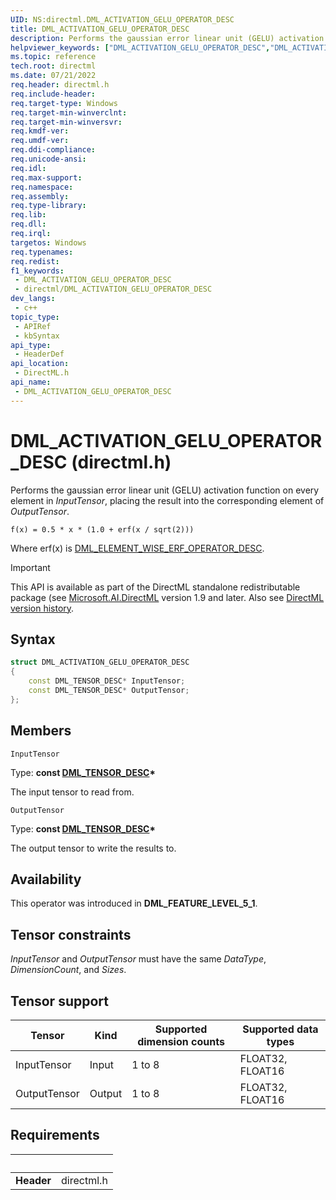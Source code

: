 ```yaml
---
UID: NS:directml.DML_ACTIVATION_GELU_OPERATOR_DESC
title: DML_ACTIVATION_GELU_OPERATOR_DESC
description: Performs the gaussian error linear unit (GELU) activation function on every element in *InputTensor*, placing the result into the corresponding element of *OutputTensor*.
helpviewer_keywords: ["DML_ACTIVATION_GELU_OPERATOR_DESC","DML_ACTIVATION_GELU_OPERATOR_DESC structure","direct3d12.dml_activation_gelu_operator_desc","directml/DML_ACTIVATION_GELU_OPERATOR_DESC"]
ms.topic: reference
tech.root: directml
ms.date: 07/21/2022
req.header: directml.h
req.include-header: 
req.target-type: Windows
req.target-min-winverclnt: 
req.target-min-winversvr: 
req.kmdf-ver: 
req.umdf-ver: 
req.ddi-compliance: 
req.unicode-ansi: 
req.idl: 
req.max-support: 
req.namespace: 
req.assembly: 
req.type-library: 
req.lib: 
req.dll: 
req.irql: 
targetos: Windows
req.typenames: 
req.redist: 
f1_keywords:
 - DML_ACTIVATION_GELU_OPERATOR_DESC
 - directml/DML_ACTIVATION_GELU_OPERATOR_DESC
dev_langs:
 - c++
topic_type:
 - APIRef
 - kbSyntax
api_type:
 - HeaderDef
api_location:
 - DirectML.h
api_name:
 - DML_ACTIVATION_GELU_OPERATOR_DESC
---
```


# DML_ACTIVATION_GELU_OPERATOR_DESC (directml.h)

Performs the gaussian error linear unit (GELU) activation function on every element in *InputTensor*, placing the result into the corresponding element of *OutputTensor*.

```
f(x) = 0.5 * x * (1.0 + erf(x / sqrt(2)))
```

Where erf(x) is [DML_ELEMENT_WISE_ERF_OPERATOR_DESC](/windows/win32/api/directml/ns-directml-dml_element_wise_erf_operator_desc).

> [!IMPORTANT]
> This API is available as part of the DirectML standalone redistributable package (see [Microsoft.AI.DirectML](https://www.nuget.org/packages/Microsoft.AI.DirectML/) version 1.9 and later. Also see [DirectML version history](../dml-version-history.md).

## Syntax
```cpp
struct DML_ACTIVATION_GELU_OPERATOR_DESC
{
    const DML_TENSOR_DESC* InputTensor;
    const DML_TENSOR_DESC* OutputTensor;
};
```

## Members

`InputTensor`

Type: **const [DML_TENSOR_DESC](/windows/win32/api/directml/ns-directml-dml_tensor_desc)\***

The input tensor to read from.

`OutputTensor`

Type: **const [DML_TENSOR_DESC](/windows/win32/api/directml/ns-directml-dml_tensor_desc)\***

The output tensor to write the results to.

## Availability
This operator was introduced in **DML_FEATURE_LEVEL_5_1**.

## Tensor constraints
*InputTensor* and *OutputTensor* must have the same *DataType*, *DimensionCount*, and *Sizes*.

## Tensor support
| Tensor | Kind | Supported dimension counts | Supported data types |
| ------ | ---- | -------------------------- | -------------------- |
| InputTensor | Input | 1 to 8 | FLOAT32, FLOAT16 |
| OutputTensor | Output | 1 to 8 | FLOAT32, FLOAT16 |

## Requirements
| &nbsp; | &nbsp; |
| ---- |:---- |
| **Header** | directml.h |
